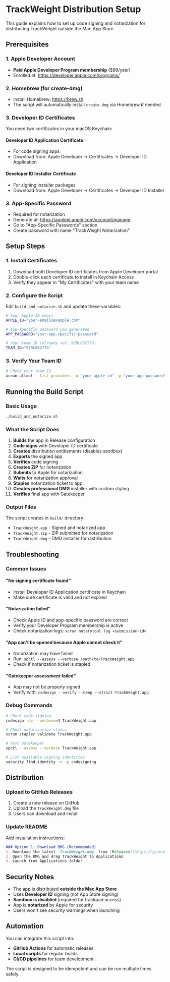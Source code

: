 # TrackWeight Distribution Setup

This guide explains how to set up code signing and notarization for distributing TrackWeight outside the Mac App Store.

## Prerequisites

### 1. Apple Developer Account
- **Paid Apple Developer Program membership** ($99/year)
- Enrolled at: https://developer.apple.com/programs/

### 2. Homebrew (for create-dmg)
- Install Homebrew: https://brew.sh
- The script will automatically install `create-dmg` via Homebrew if needed

### 3. Developer ID Certificates
You need two certificates in your macOS Keychain:

#### Developer ID Application Certificate
- For code signing apps
- Download from: Apple Developer → Certificates → Developer ID Application

#### Developer ID Installer Certificate  
- For signing installer packages
- Download from: Apple Developer → Certificates → Developer ID Installer

### 3. App-Specific Password
- Required for notarization
- Generate at: https://appleid.apple.com/account/manage
- Go to "App-Specific Passwords" section
- Create password with name "TrackWeight Notarization"

## Setup Steps

### 1. Install Certificates
1. Download both Developer ID certificates from Apple Developer portal
2. Double-click each certificate to install in Keychain Access
3. Verify they appear in "My Certificates" with your team name

### 2. Configure the Script
Edit `build_and_notarize.sh` and update these variables:

```bash
# Your Apple ID email
APPLE_ID="your-email@example.com"

# App-specific password you generated
APP_PASSWORD="your-app-specific-password"

# Your team ID (already set: 9ZRLG6277G)
TEAM_ID="9ZRLG6277G"
```

### 3. Verify Your Team ID
```bash
# Check your team ID
xcrun altool --list-providers -u "your-apple-id" -p "your-app-password"
```

## Running the Build Script

### Basic Usage
```bash
./build_and_notarize.sh
```

### What the Script Does
1. **Builds** the app in Release configuration
2. **Code signs** with Developer ID certificate
3. **Creates** distribution entitlements (disables sandbox)
4. **Exports** the signed app
5. **Verifies** code signing
6. **Creates ZIP** for notarization
7. **Submits** to Apple for notarization
8. **Waits** for notarization approval
9. **Staples** notarization ticket to app
10. **Creates professional DMG** installer with custom styling
11. **Verifies** final app with Gatekeeper

### Output Files
The script creates in `build/` directory:
- `TrackWeight.app` - Signed and notarized app
- `TrackWeight.zip` - ZIP submitted for notarization  
- `TrackWeight.dmg` - DMG installer for distribution

## Troubleshooting

### Common Issues

#### "No signing certificate found"
- Install Developer ID Application certificate in Keychain
- Make sure certificate is valid and not expired

#### "Notarization failed"
- Check Apple ID and app-specific password are correct
- Verify your Developer Program membership is active
- Check notarization logs: `xcrun notarytool log <submission-id>`

#### "App can't be opened because Apple cannot check it"
- Notarization may have failed
- Run: `spctl --assess --verbose /path/to/TrackWeight.app`
- Check if notarization ticket is stapled

#### "Gatekeeper assessment failed"
- App may not be properly signed
- Verify with: `codesign --verify --deep --strict TrackWeight.app`

### Debug Commands

```bash
# Check code signing
codesign -dv --verbose=4 TrackWeight.app

# Check notarization status
xcrun stapler validate TrackWeight.app

# Test Gatekeeper
spctl --assess --verbose TrackWeight.app

# List available signing identities
security find-identity -v -p codesigning
```

## Distribution

### Upload to GitHub Releases
1. Create a new release on GitHub
2. Upload the `TrackWeight.dmg` file
3. Users can download and install

### Update README
Add installation instructions:
```markdown
### Option 1: Download DMG (Recommended)
1. Download the latest `TrackWeight.dmg` from [Releases](https://github.com/krishkrosh/TrackWeight/releases)
2. Open the DMG and drag TrackWeight to Applications
3. Launch from Applications folder
```

## Security Notes

- The app is distributed **outside the Mac App Store**
- Uses **Developer ID** signing (not App Store signing)
- **Sandbox is disabled** (required for trackpad access)
- App is **notarized** by Apple for security
- Users won't see security warnings when launching

## Automation

You can integrate this script into:
- **GitHub Actions** for automatic releases
- **Local scripts** for regular builds
- **CI/CD pipelines** for team development

The script is designed to be idempotent and can be run multiple times safely.